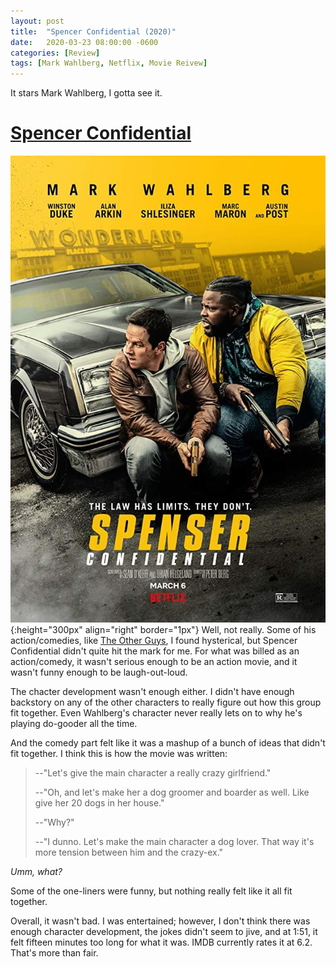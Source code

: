 ```yaml
---
layout: post
title:  "Spencer Confidential (2020)"
date:   2020-03-23 08:00:00 -0600
categories: [Review]
tags: [Mark Wahlberg, Netflix, Movie Reivew]
---
```


It stars Mark Wahlberg, I gotta see it.

# [Spencer Confidential](https://www.imdb.com/title/tt8629748/)

![Spencer Confidential (2020)](/assets/2020/03/spencer-confidential-2020.jpg){:height="300px" align="right" border="1px"} Well, not really. Some of his action/comedies, like [The Other Guys](https://www.imdb.com/title/tt1386588/), I found hysterical, but Spencer Confidential didn't quite hit the mark for me. For what was billed as an action/comedy, it wasn't serious enough to be an action movie, and it wasn't funny enough to be laugh-out-loud.

The chacter development wasn't enough either. I didn't have enough backstory on any of the other characters to really figure out how this group fit together. Even Wahlberg's character never really lets on to why he's playing do-gooder all the time.

And the comedy part felt like it was a mashup of a bunch of ideas that didn't fit together. I think this is how the movie was written:

>--"Let's give the main character a really crazy girlfriend."
>
>--"Oh, and let's make her a dog groomer and boarder as well. Like give her 20 dogs in her house."
>
>--"Why?"
>
>--"I dunno. Let's make the main character a dog lover. That way it's more tension between him and the crazy-ex."

*Umm, what?*

Some of the one-liners were funny, but nothing really felt like it all fit together.

Overall, it wasn't bad. I was entertained; however, I don't think there was enough character development, the jokes didn't seem to jive, and at 1:51, it felt fifteen minutes too long for what it was. IMDB currently rates it at 6.2. That's more than fair.
